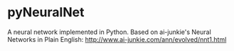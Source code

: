 # pyNeuralNet
A neural network implemented in Python.
Based on ai-junkie's Neural Networks in Plain English:
http://www.ai-junkie.com/ann/evolved/nnt1.html
